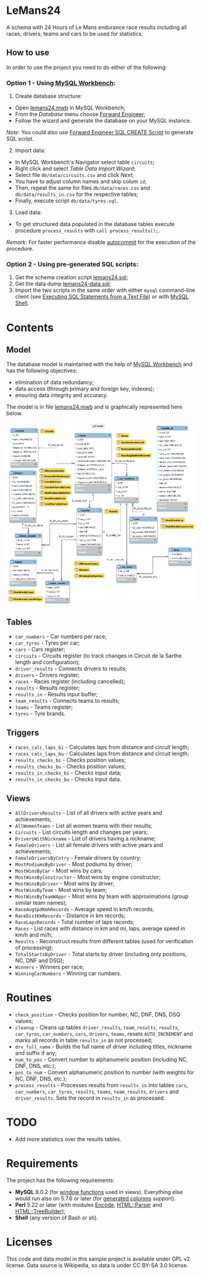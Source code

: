 # LeMans24

A schema with 24 Hours of Le Mans endurance race results including all races,
drivers, teams and cars to be used for statistics.

## How to use

In order to use the project you need to do either of the following:

### Option 1 - Using [MySQL Workbench](https://www.mysql.com/products/workbench/):

1. Create database structure:
  - Open [lemans24.mwb](db/model/lemans24.mwb) in MySQL Workbench;
  - From the _Database_ menu choose
  [Forward Engineer](https://dev.mysql.com/doc/workbench/en/wb-forward-engineering-live-server.html);
  - Follow the wizard and generate the database on your MySQL instance.

_Note_: You could also use
[Forward Engineer SQL CREATE Script](https://dev.mysql.com/doc/workbench/en/wb-forward-engineering-sql-scripts.html)
to generate SQL script.

2. Import data:
  - In MySQL Workbench's Navigator select table `circuits`;
  - Right click and select _Table Data Import Wizard_;
  - Select file `db/data/circuits.csv` and click _Next_;
  - You have to adjust column names and skip colum `id`;
  - Then, repeat the same for files `db/data/races.csv` and
  `db/data/results_in.csv` for the respective tables;
  - Finally, execute script `db/data/tyres.sql`.
3. Load data:
  - To get structured data populated in the database tables execute procedure
  `process_results` with `call process_results();`.

_Remark_: For faster performance disable
[autocommit](https://dev.mysql.com/doc/refman/8.0/en/innodb-autocommit-commit-rollback.html)
for the execution of the procedure.

### Option 2 - Using pre-generated SQL scripts:

1. Get the schema creation script [lemans24.sql](db/model/lemans24.sql);
2. Get the data dump [lemans24-data.sql](db/data/lemans24-data.sql);
3. Import the two scripts in the same order with either `mysql` command-line
  client (see
  [Executing SQL Statements from a Text File](https://dev.mysql.com/doc/refman/8.0/en/mysql-batch-commands.html))
  or with [MySQL Shell](https://dev.mysql.com/doc/mysql-shell/8.0/en/).

# Contents

## Model

The database model is maintained with the help of
[MySQL Workbench](https://www.mysql.com/products/workbench/) and has
the following objectives:

* elimination of data redundancy;
* data access (through primary and foreign key, indexes);
* ensuring data integrity and accuracy.

The model is in file [lemans24.mwb](db/model/lemans24.mwb) and is
graphically represented here below.

![LeMans24 Model](db/model/lemans24.png)

## Tables

* `car_numbers`    - Car numbers per race;
* `car_tyres`      - Tyres per car;
* `cars`           - Cars register;
* `circuits`       - Circuits register (to track changes in Circuit
  de la Sarthe length and configuration);
* `driver_results` - Connects drivers to results;
* `drivers`        - Drivers register;
* `races`          - Races register (including cancelled);
* `results`        - Results register;
* `results_in`     - Results input buffer;
* `team_results`   - Connects teams to results;
* `teams`          - Teams register;
* `tyres`          - Tyre brands.

## Triggers

* `races_calc_laps_bi`   - Calculates laps from distance and circuit length;
* `races_calc_laps_bu`   - Calculates laps from distance and circuit length;
* `results_checks_bi`    - Checks position values;
* `results_checks_bu`    - Checks position values;
* `results_in_checks_bi` - Checks input data;
* `results_in_checks_bu` - Checks input data.

## Views

* `AllDriversResults`     - List of all drivers with active years
  and achievements;
* `AllWomenTeams`         - List all women teams with their results;
* `Circuits`              - List circuits length and changes per years;
* `DriversWithNickname`   - List of drivers having a nickname;
* `FemaleDrivers`         - List all female drivers with active years
  and achievements;
* `FemaleDriversByCntry`  - Female drivers by country;
* `MostPodiumsByDriver`   - Most podiums by driver;
* `MostWinsByCar`         - Most wins by cars;
* `MostWinsByConstructor` - Most wins by engine constructor;
* `MostWinsByDriver`      - Most wins by driver;
* `MostWinsByTeam`        - Most wins by team;
* `MostWinsByTeamWAppr`   - Most wins by team with approximations (group
  similar team names);
* `RaceAvgSpdKmhRecords`  - Average speed in km/h records;
* `RaceDistKmRecords`     - Distance in km records;
* `RaceLapsRecords`       - Total number of laps records;
* `Races`                 - List races with distance in km and mi, laps,
  average speed in km/h and mi/h;
* `Results`               - Reconstruct results from different tables (used
  for verification of processing);
* `TotalStartsByDriver`   - Total starts by driver (including only positions,
  NC, DNF and DSQ);
* `Winners`               - Winners per race;
* `WinningCarNumbers`     - Winning car numbers.

# Routines

* `check_position`  - Checks position for number, NC, DNF, DNS, DSQ values;
* `cleanup`         - Cleans up tables `driver_results`, `team_results`,
  `results`, `car_tyres`, `car_numbers`, `cars`, `drivers`, `teams`,
   resets `AUTO_INCREMENT` and marks all records in table `results_in` as
   not processed;
* `drv_full_name`   - Builds the full name of driver including titles,
  nickname and suffix if any;
* `num_to_pos`      - Convert number to alphanumeric position (including NC,
  DNF, DNS, etc.);
* `pos_to_num`      - Convert alphanumeric position to number (with weights
  for NC, DNF, DNS, etc.);
* `process_results` - Processes results from `results_in` into tables `cars`,
  `car_numbers`, `car_tyres`, `results`, `teams`, `team_results`, `drivers`
  and `driver_results`. Sets the record in `results_in` as processed.

# TODO

* Add more statistics over the results tables.

# Requirements

The project has the following requirements:

* **MySQL** 8.0.2 (for
[window functions](https://dev.mysql.com/doc/refman/8.0/en/window-functions.html)
used in views). Everything else would run also on 5.7.6 or later (for
[generated columns](https://dev.mysql.com/doc/refman/5.7/en/create-table-generated-columns.html)
support).
* **Perl** 5.22 or later (with modules
[Encode](https://metacpan.org/pod/Encode),
[HTML::Parser](https://metacpan.org/pod/HTML::Parser) and
[HTML::TreeBuilder](https://metacpan.org/pod/HTML::TreeBuilder));
* **Shell** (any version of Bash or sh).

# Licenses

This code and data model in this sample project is available under GPL v2
license. Data source is Wikipedia, so data is under CC BY-SA 3.0 license.
